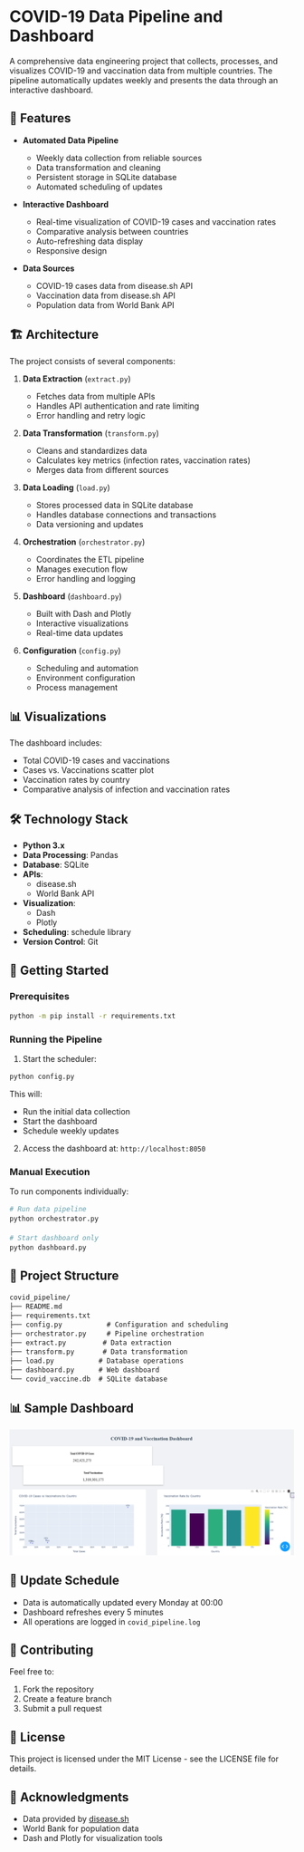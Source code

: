 # COVID-19 Data Pipeline and Dashboard

A comprehensive data engineering project that collects, processes, and visualizes COVID-19 and vaccination data from multiple countries. The pipeline automatically updates weekly and presents the data through an interactive dashboard.

## 🌟 Features

- **Automated Data Pipeline**
  - Weekly data collection from reliable sources
  - Data transformation and cleaning
  - Persistent storage in SQLite database
  - Automated scheduling of updates

- **Interactive Dashboard**
  - Real-time visualization of COVID-19 cases and vaccination rates
  - Comparative analysis between countries
  - Auto-refreshing data display
  - Responsive design

- **Data Sources**
  - COVID-19 cases data from disease.sh API
  - Vaccination data from disease.sh API
  - Population data from World Bank API

## 🏗️ Architecture

The project consists of several components:

1. **Data Extraction** (`extract.py`)
   - Fetches data from multiple APIs
   - Handles API authentication and rate limiting
   - Error handling and retry logic

2. **Data Transformation** (`transform.py`)
   - Cleans and standardizes data
   - Calculates key metrics (infection rates, vaccination rates)
   - Merges data from different sources

3. **Data Loading** (`load.py`)
   - Stores processed data in SQLite database
   - Handles database connections and transactions
   - Data versioning and updates

4. **Orchestration** (`orchestrator.py`)
   - Coordinates the ETL pipeline
   - Manages execution flow
   - Error handling and logging

5. **Dashboard** (`dashboard.py`)
   - Built with Dash and Plotly
   - Interactive visualizations
   - Real-time data updates

6. **Configuration** (`config.py`)
   - Scheduling and automation
   - Environment configuration
   - Process management

## 📊 Visualizations

The dashboard includes:
- Total COVID-19 cases and vaccinations
- Cases vs. Vaccinations scatter plot
- Vaccination rates by country
- Comparative analysis of infection and vaccination rates

## 🛠️ Technology Stack

- **Python 3.x**
- **Data Processing**: Pandas
- **Database**: SQLite
- **APIs**: 
  - disease.sh
  - World Bank API
- **Visualization**: 
  - Dash
  - Plotly
- **Scheduling**: schedule library
- **Version Control**: Git

## 🚀 Getting Started

### Prerequisites
```bash
python -m pip install -r requirements.txt
```

### Running the Pipeline
1. Start the scheduler:
```bash
python config.py
```
This will:
- Run the initial data collection
- Start the dashboard
- Schedule weekly updates

2. Access the dashboard at: `http://localhost:8050`

### Manual Execution
To run components individually:
```bash
# Run data pipeline
python orchestrator.py

# Start dashboard only
python dashboard.py
```

## 📁 Project Structure
```
covid_pipeline/
├── README.md
├── requirements.txt
├── config.py           # Configuration and scheduling
├── orchestrator.py     # Pipeline orchestration
├── extract.py         # Data extraction
├── transform.py       # Data transformation
├── load.py           # Database operations
├── dashboard.py      # Web dashboard
└── covid_vaccine.db  # SQLite database
```

## 📊 Sample Dashboard
![Dashboard Screenshot](dashboard_screenshot.png)

## 🔄 Update Schedule
- Data is automatically updated every Monday at 00:00
- Dashboard refreshes every 5 minutes
- All operations are logged in `covid_pipeline.log`

## 🤝 Contributing
Feel free to:
1. Fork the repository
2. Create a feature branch
3. Submit a pull request

## 📝 License
This project is licensed under the MIT License - see the LICENSE file for details.

## 🙏 Acknowledgments
- Data provided by [disease.sh](https://disease.sh/)
- World Bank for population data
- Dash and Plotly for visualization tools
